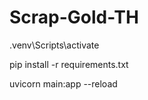 # Scrap-Gold-TH
 
.venv\Scripts\activate

pip install -r requirements.txt

uvicorn main:app --reload

